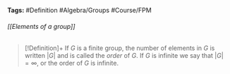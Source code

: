 **Tags:** #Definition #Algebra/Groups #Course/FPM 
###### [[Elements of a group]]
> [!Definition]+
> If $G$ is a finite group, the number of elements in $G$ is written $\lvert G \rvert$ and is called the *order* of $G$. If $G$ is infinite we say that $\lvert G \rvert = \infty$, or the order of $G$ is infinite.